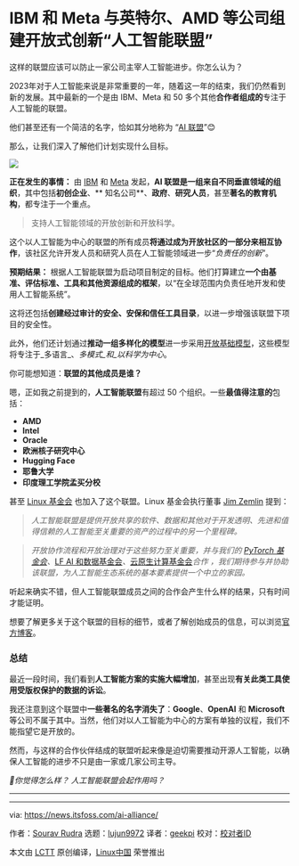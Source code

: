 [#]: subject: "'AI Alliance' for Open Innovation Formed By IBM and Meta With Intel, AMD, and More"
[#]: via: "https://news.itsfoss.com/ai-alliance/"
[#]: author: "Sourav Rudra https://news.itsfoss.com/author/sourav/"
[#]: collector: "lujun9972/lctt-scripts-1700446145"
[#]: translator: "geekpi"
[#]: reviewer: " "
[#]: publisher: " "
[#]: url: " "

IBM 和 Meta 与英特尔、AMD 等公司组建开放式创新“人工智能联盟”
======
这样的联盟应该可以防止一家公司主宰人工智能进步。你怎么认为？

2023年对于人工智能来说是非常重要的一年，随着这一年的结束，我们仍然看到新的发展。其中最新的一个是由 IBM、Meta 和 50 多个其他**合作者组成的**专注于人工智能的联盟。

他们甚至还有一个简洁的名字，恰如其分地称为 “[AI 联盟][1]”😊

那么，让我们深入了解他们计划实现什么目标。

![][2]

**正在发生的事情：** 由 [IBM][3] 和 [Meta][4] 发起，**AI 联盟是一组来自不同垂直领域的组织**，其中包括**初创企业**、** 知名公司**、**政府**、**研究人员**，甚至**著名的教育机构**，都专注于一个重点。

> 支持人工智能领域的开放创新和开放科学。

这个以人工智能为中心的联盟的所有成员**将通过成为开放社区的一部分来相互协作**，该社区允许开发人员和研究人员在人工智能领域进一步“_负责任的创新_”。

**预期结果：** 根据人工智能联盟为启动项目制定的目标。他们打算建立**一个由基准、评估标准、工具和其他资源组成的框架**，以“在全球范围内负责任地开发和使用人工智能系统”。

这将还包括**创建经过审计的安全、安保和信任工具目录**，以进一步增强该联盟下项目的安全性。

此外，他们还计划通过**推动一组多样化的模型**进一步采用[开放基础模型][5]，这些模型将专注于_多语言_、_多模式_和_以科学为中心_。

你可能想知道：**联盟的其他成员是谁？**

嗯，正如我之前提到的，**人工智能联盟**有超过 50 个组织。一些**最值得注意的**包括：

   * **AMD**
   * **Intel**
   * **Oracle**
   * **欧洲核子研究中心**
   * **Hugging Face**
   * **耶鲁大学**
   * **印度理工学院孟买分校**



甚至 [Linux 基金会][6] 也加入了这个联盟。Linux 基金会执行董事 [Jim Zemlin][7] 提到：

> _人工智能联盟是提供开放共享的软件、数据和其他对于开发透明、先进和值得信赖的人工智能至关重要的资产的过程中的另一个里程碑。_

> _开放协作流程和开放治理对于这些努力至关重要，并与我们的 _[PyTorch 基金会][8]_、_[LF AI 和数据基金会][9]_、_[云原生计算基金会][10]_合作 ，我们期待参与并协助该联盟，为人工智能生态系统的基本要素提供一个中立的家园。_

听起来确实不错，但人工智能联盟成员之间的合作会产生什么样的结果，只有时间才能证明。

想要了解更多关于这个联盟的目标的细节，或者了解创始成员的信息，可以浏览[官方博客][11]。

### 总结

最近一段时间，我们看到**人工智能方案的实施大幅增加**，甚至出现**有关此类工具使用受版权保护的数据的诉讼**。

我还注意到这个联盟中**一些著名的名字消失了**：**Google**、**OpenAI** 和 **Microsoft** 等公司不属于其中。当然，他们对以人工智能为中心的方案有单独的议程，我们不能指望它是开放的。

然而，与这样的合作伙伴结成的联盟听起来像是迫切需要推动开源人工智能，以确保人工智能的进步不只是由一家或几家公司主导。

_💬你觉得怎么样？ 人工智能联盟会起作用吗？_

* * *

--------------------------------------------------------------------------------

via: https://news.itsfoss.com/ai-alliance/

作者：[Sourav Rudra][a]
选题：[lujun9972][b]
译者：[geekpi](https://github.com/geekpi)
校对：[校对者ID](https://github.com/校对者ID)

本文由 [LCTT](https://github.com/LCTT/TranslateProject) 原创编译，[Linux中国](https://linux.cn/) 荣誉推出

[a]: https://news.itsfoss.com/author/sourav/
[b]: https://github.com/lujun9972
[1]: https://thealliance.ai/
[2]: https://news.itsfoss.com/content/images/2023/12/The_AI_Alliance.png
[3]: https://www.ibm.com/
[4]: https://meta.com/
[5]: https://en.wikipedia.org/wiki/Foundation_models
[6]: https://www.linuxfoundation.org/
[7]: https://www.linkedin.com/in/zemlin
[8]: https://pytorch.org/
[9]: https://lfaidata.foundation/
[10]: https://www.cncf.io/
[11]: https://thealliance.ai/news
